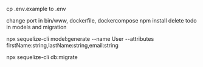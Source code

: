 cp .env.example to .env

change port in bin/www, dockerfile, dockercompose
npm install
delete todo in models and migration

npx sequelize-cli model:generate --name User --attributes firstName:string,lastName:string,email:string

npx sequelize-cli db:migrate
